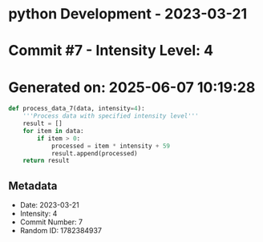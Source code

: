 ﻿# python Development - 2023-03-21
# Commit #7 - Intensity Level: 4
# Generated on: 2025-06-07 10:19:28
```python
def process_data_7(data, intensity=4):
    '''Process data with specified intensity level'''
    result = []
    for item in data:
        if item > 0:
            processed = item * intensity + 59
            result.append(processed)
    return result
```
## Metadata
- Date: 2023-03-21
- Intensity: 4
- Commit Number: 7
- Random ID: 1782384937
